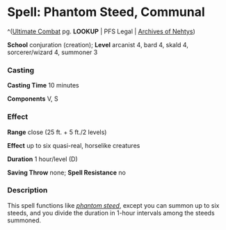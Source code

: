 # Spell: Phantom Steed, Communal

^([Ultimate Combat][ss-communal-phantom-steed] pg. **LOOKUP** | PFS Legal | [Archives of Nehtys][sn-communal-phantom-steed])

**School** conjuration (creation); **Level** arcanist 4, bard 4, skald 4, sorcerer/wizard 4, summoner 3

### Casting

**Casting Time** 10 minutes  

**Components** V, S

### Effect

**Range** close (25 ft. + 5 ft./2 levels)  

**Effect** up to six quasi-real, horselike creatures  

**Duration** 1 hour/level (D)  

**Saving Throw** none; **Spell Resistance** no

### Description

This spell functions like _[phantom steed]_, except you can summon up to six steeds, and you divide the duration in 1-hour intervals among the steeds summoned.

[ss-communal-phantom-steed]: http://paizo.com/pathfinderRPG/v57
[sn-communal-phantom-steed]: http://www.archivesofnethys.com/SpellDisplay.aspx?ItemName=Phantom%20Steed%2C%20Communal
[phantom steed]: http://www.archivesofnethys.com/SpellDisplay.aspx?ItemName=phantom%20steed